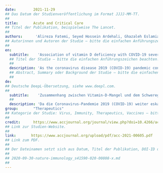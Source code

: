 ```yaml
---
date:        2021-11-29
## Das Datum der Studienveröffentlichung im Format JJJJ-MM-TT.
##
title:       Acute and Critical Care
## Titel der Publikation, beispielweise The Lancet.
##
authors:      'Alireza Fatemi, Seyed Hossein Ardehali, Ghazaleh Eslamian, Morvarid Noormohammadi & Shirin Malek'
## Autorinnen und Autoren der Studie – bitte die einfachen Anführungszeichen beachten!
##
en:
  subtitle:    'Association of vitamin D deficiency with COVID-19 severity and mortality in Iranian people: a prospective observational study'
  ## Titel der Studie – bitte die einfachen Anführungszeichen beachten!
  ##
  description: 'As the coronavirus disease 2019 (COVID-19) pandemic continues to escalate, it is important to identify the prognostic factors related to increased mortality and disease severity. To assess the possible associations of vitamin D level with disease severity and survival, we studied 248 hospitalized COVID-19 patients in a single center in a prospective observational study from October 2020 to May 2021 in Tehran, Iran. Patients who had a record of their 25-hydroxyvitamin D level measured in the previous year before testing positive with COVID-19 were included. Serum 25-hydroxyvitamin D level was measured upon admission in COVID-19 patients. The associations between clinical outcomes of patients and 25-hydroxyvitamin D level were assessed by adjusting for potential confounders and estimating a multivariate logistic regression model. The median (interquartile range) age of patients was 60 years (44–74 years), and 53% were male. The median serum 25-hydroxyvitamin D level prior to admission decreased with increasing COVID-19 severity. Similar findings were obtained when comparing median serum 25-hydroxyvitamin D on admission between moderate and severe patients. A univariate logistic regression model showed that vitamin D deficiency prior to COVID-19 was associated with a significant increase in the odds of mortality. The multivariate Cox model showed that vitamin D deficiency on admission was associated with a significant increase in risk for mortality. Based on our results, it is likely that deficient vitamin D status is associated with increased mortality in COVID-19 patients. Thus, evaluating vitamin D level in COVID-19 patients is warranted.'
  ## Abstract, Summary oder Background der Studie – bitte die einfachen Anführungszeichen beachten!
  ##
de: 
## Deutsche DeepL-Übersetzung, siehe www.deepl.com.
##
  subtitle:    'Zusammenhang zwischen Vitamin-D-Mangel und dem Schweregrad von COVID-19 und der Sterblichkeit in der iranischen Bevölkerung: eine prospektive Beobachtungsstudie'
  ##
  description: 'Da die Coronavirus-Pandemie 2019 (COVID-19) weiter eskaliert, ist es wichtig, die prognostischen Faktoren zu identifizieren, die mit der erhöhten Sterblichkeit und dem Schweregrad der Erkrankung zusammenhängen. Um die möglichen Zusammenhänge zwischen dem Vitamin-D-Spiegel und dem Schweregrad der Erkrankung und dem Überleben zu bewerten, untersuchten wir 248 hospitalisierte COVID-19-Patienten in einem einzigen Zentrum in einer prospektiven Beobachtungsstudie von Oktober 2020 bis Mai 2021 in Teheran, Iran. Eingeschlossen wurden Patienten, bei denen der 25-Hydroxyvitamin-D-Spiegel im Jahr vor dem positiven COVID-19-Test gemessen wurde. Der 25-Hydroxyvitamin-D-Serumspiegel wurde bei der Aufnahme der COVID-19-Patienten gemessen. Die Zusammenhänge zwischen den klinischen Ergebnissen der Patienten und dem 25-Hydroxyvitamin-D-Spiegel wurden anhand eines multivariaten logistischen Regressionsmodells bewertet, das um mögliche Störfaktoren bereinigt wurde. Der Median (Interquartilbereich) des Alters der Patienten lag bei 60 Jahren (44-74 Jahre), und 53 % waren männlich. Der mediane 25-Hydroxyvitamin-D-Serumspiegel vor der Aufnahme nahm mit zunehmendem COVID-19-Schweregrad ab. Ähnliche Ergebnisse ergaben sich beim Vergleich des medianen 25-Hydroxyvitamin-D-Serumspiegels bei der Aufnahme zwischen mittelschwer und schwer erkrankten Patienten. Ein univariates logistisches Regressionsmodell zeigte, dass ein Vitamin-D-Mangel vor einer COVID-19-Erkrankung mit einem signifikanten Anstieg der Sterblichkeitsrate verbunden war. Das multivariate Cox-Modell zeigte, dass ein Vitamin-D-Mangel bei der Aufnahme mit einer signifikanten Erhöhung des Mortalitätsrisikos verbunden war. Aufgrund unserer Ergebnisse ist es wahrscheinlich, dass ein unzureichender Vitamin-D-Status mit einer erhöhten Sterblichkeit bei COVID-19-Patienten verbunden ist. Daher ist die Bestimmung des Vitamin-D-Spiegels bei COVID-19-Patienten gerechtfertigt.'
group:       "Therapeutics"
## Kategorie der Studie: Virus, Immunity, Therapeutics, Vaccines – bitte die Anführungszeichen beachten!
##
credit:      https://www.accjournal.org/journal/view.php?doi=10.4266/acc.2021.00605
## Link zur Studien-Website.
##
link:       https://www.accjournal.org/upload/pdf/acc-2021-00605.pdf
## Link zum PDF.
##
## Der Dateinamen setzt sich aus Datum, Titel der Publikation, DOI-ID der Studie (nach dem letzten Slash) und der Dateiendung zusammen. Bitte den Unterstrich vor der DOI-ID beachten!
##
## 2020-09-30-nature-immunology_s41590-020-00808-x.md
##
---
```

<object data="{{ page.link }}" style='height:calc(100vh - 400px); width: 100%' type='application/pdf'></object>